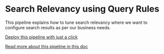 # Search Relevancy using Query Rules

This pipeline explains how to tune search relevancy where we want to configure search results as per our business needs.

[Deploy this pipeline with just a click](https://dashboard.reactivesearch.io/deploy?template=https://raw.githubusercontent.com/appbaseio/pipelines-template/master/search_relevancy/pipeline_oneclick.json)

[Read more about this pipeline in this doc](https://docs.reactivesearch.io/docs/pipelines/how-to/query-rules)
